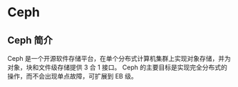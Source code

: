 # Ceph

## Ceph 简介

Ceph 是一个开源软件存储平台，在单个分布式计算机集群上实现对象存储，并为对象，块和文件级存储提供 3 合 1 接口。 Ceph 的主要目标是实现完全分布式的操作，而不会出现单点故障，可扩展到 EB 级。
